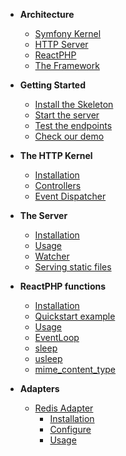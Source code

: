 * **Architecture**
    * [Symfony Kernel](/?#symfony-kernel)
    * [HTTP Server](/?#http-server)
    * [ReactPHP](/?#reactphp)
    * [The Framework](/?#the-framework)
    
* **Getting Started**
    * [Install the Skeleton](/?#getting-started)
    * [Start the server](/?#start-the-server)
    * [Test the endpoints](/?#test-the-endpoints)
    * [Check our demo](/?#check-the-demo)
    
* **The HTTP Kernel**
    * [Installation](/?#installation)
    * [Controllers](/?#controllers)
    * [Event Dispatcher](/?#event-dispatcher)
    
* **The Server**
    * [Installation](/?#installation-1)
    * [Usage](/?#usage)
    * [Watcher](/?#watcher)
    * [Serving static files](/?#serving-static-files)
    
* **ReactPHP functions**
    * [Installation](/?#installation-2)
    * [Quickstart example](/?#quickstart-example)
    * [Usage](/?#usage-1)
    * [EventLoop](/?#eventloop)
    * [sleep](/?#sleep)
    * [usleep](/?#usleep)
    * [mime_content_type](/?#mime_content_type)
    
* **Adapters**
    * [Redis Adapter](/?#redis-adapter)
        * [Installation](/?#installation-3)
        * [Configure](/?#configure)
        * [Usage](/?#usage-2)
    